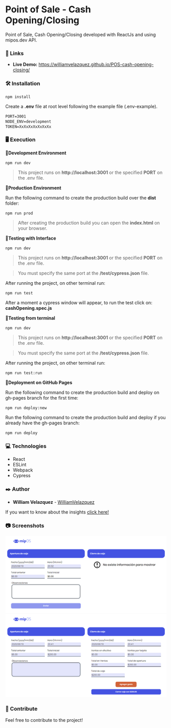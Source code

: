 # Point of Sale - Cash Opening/Closing

Point of Sale, Cash Opening/Closing developed with ReactJs and using mipos.dev API.


### 🚀 Links

 * **Live Demo:** https://williamvelazquez.github.io/POS-cash-opening-closing/


### 🛠️ Installation
```
npm install
```

Create a **.env** file at root level following the example file (.env-example).
```
PORT=3001
NODE_ENV=development
TOKEN=XxXxXxXxXxXxXx
```

### 🖥 Execution

📌**Development Environment**
```
npm run dev
```

>This project runs on **http://localhost:3001** or the specified **PORT** on the .env file.

📌**Production Environment**

Run the following command to create the production build over the **dist** folder:
```
npm run prod
```

>After creating the production build you can open the **index.html** on your browser.

📌**Testing with Interface**
```
npm run dev
```
>This project runs on **http://localhost:3001** or the specified **PORT** on the .env file.

>You must specify the same port at the **/test/cypress.json** file.

After running the project, on other terminal run:
```
npm run test
```
After a moment a cypress window will appear, to run the test click on: **cashOpening.spec.js**

📌**Testing from terminal**
```
npm run dev
```
>This project runs on **http://localhost:3001** or the specified **PORT** on the .env file.

>You must specify the same port at the **/test/cypress.json** file.

After running the project, on other terminal run:
```
npm run test:run
```

📌**Deployment on GitHub Pages**

Run the following command to create the production build and deploy on gh-pages branch for the first time:
```
npm run deploy:new
```

Run the following command to create the production build and deploy if you already have the gh-pages branch:
```
npm run deploy
```


### 💻 Technologies

  * React
  * ESLint
  * Webpack
  * Cypress


### ✒️ Author

* **William Velazquez** - [WilliamVelazquez](https://github.com/WilliamVelazquez)

If you want to know about the insights [click here!](https://github.com/WilliamVelazquez/POS-cash-opening-closing/pulse/monthly)


### 📷 Screenshots

![Opening](./.readme-static/opening.png)
![Closing](./.readme-static/closing.png)


### 🎁 Contribute

Feel free to contribute to the project!
